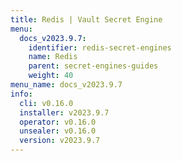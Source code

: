 ```yaml
---
title: Redis | Vault Secret Engine
menu:
  docs_v2023.9.7:
    identifier: redis-secret-engines
    name: Redis
    parent: secret-engines-guides
    weight: 40
menu_name: docs_v2023.9.7
info:
  cli: v0.16.0
  installer: v2023.9.7
  operator: v0.16.0
  unsealer: v0.16.0
  version: v2023.9.7
---
```


